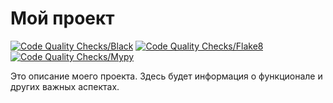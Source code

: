 # Мой проект

[![Code Quality Checks/Black](https://github.com/VETTURA/python-ci-example/actions/workflows/lint.yml/badge.svg)](https://github.com/VETTURA/python-ci-example/actions/workflows/lint.yml/Run%20black?label=black)
[![Code Quality Checks/Flake8](https://github.com/VETTURA/python-ci-example/actions/workflows/lint.yml/badge.svg)](https://github.com/VETTURA/python-ci-example/actions/workflows/lint.yml/Run%20black?label=flake8)
[![Code Quality Checks/Mypy](https://github.com/VETTURA/python-ci-example/actions/workflows/lint.yml/badge.svg)](https://github.com/VETTURA/python-ci-example/actions/workflows/lint.yml/Run%20black?label=mypy)

Это описание моего проекта. Здесь будет информация о функционале и других важных аспектах.
